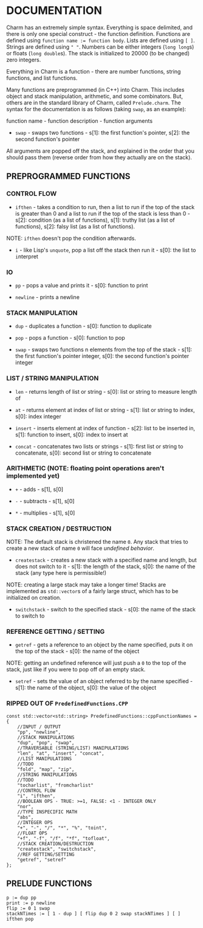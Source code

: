 # DOCUMENTATION

Charm has an extremely simple syntax. Everything is space delimited, and there is only one special construct - the function definition. Functions are defined using `function name := function body`. Lists are defined using `[ ]`. Strings are defined using `" "`. Numbers can be either integers (`long long`s) or floats (`long double`s). The stack is initialized to 20000 (to be changed) zero integers.

Everything in Charm is a function - there are number functions, string functions, and list functions.

Many functions are preprogrammed (in C++) into Charm. This includes object and stack manipulation, arithmetic, and some combinators. But, others are in the standard library of Charm, called `Prelude.charm`. The syntax for the documentation is as follows (taking `swap`, as an example):

function name - function description - function arguments

- `swap` - swaps two functions - s[1]: the first function's pointer, s[2]: the second function's pointer

All arguments are popped off the stack, and explained in the order that you should pass them (reverse order from how they actually are on the stack).

## PREPROGRAMMED FUNCTIONS

### CONTROL FLOW

- `ifthen` - takes a condition to run, then a list to run if the top of the stack is greater than 0 and a list to run if the top of the stack is less than 0 - s[2]: condition (as a list of functions), s[1]: truthy list (as a list of functions), s[2]: falsy list (as a list of functions).

NOTE: `ifthen` doesn't pop the condition afterwards.

- `i` - like Lisp's `unquote`, pop a list off the stack then run it - s[0]: the list to `i`nterpret

### IO

- `pp` - pops a value and prints it - s[0]: function to print

- `newline` - prints a newline

### STACK MANIPULATION

- `dup` - duplicates a function - s[0]: function to duplicate

- `pop` - pops a function - s[0]: function to pop

- `swap` - swaps two functions n elements from the top of the stack - s[1]: the first function's pointer integer, s[0]: the second function's pointer integer

### LIST / STRING MANIPULATION

- `len` - returns length of list or string - s[0]: list or string to measure length of

- `at` - returns element at index of list or string - s[1]: list or string to index, s[0]: index integer

- `insert` - inserts element at index of function - s[2]: list to be inserted in, s[1]: function to insert, s[0]: index to insert at

- `concat` - concatenates two lists or strings - s[1]: first list or string to concatenate, s[0]: second list or string to concatenate

### ARITHMETIC (NOTE: floating point operations aren't implemented yet)

- `+` - adds - s[1], s[0]

- `-` - subtracts - s[1], s[0]

- `*` - multiplies - s[1], s[0]

### STACK CREATION / DESTRUCTION

NOTE: The default stack is christened the name `0`. Any stack that tries to create a new stack of name `0` will face _undefined behavior_.

- `createstack` - creates a new stack with a specified name and length, but does not switch to it - s[1]: the length of the stack, s[0]: the name of the stack (any type here is permissible!)

NOTE: creating a large stack may take a longer time! Stacks are implemented as `std::vector`s of a fairly large struct, which has to be initialized on creation.

- `switchstack` - switch to the specified stack - s[0]: the name of the stack to switch to

### REFERENCE GETTING / SETTING

- `getref` - gets a reference to an object by the name specified, puts it on the top of the stack - s[0]: the name of the object

NOTE: getting an undefined reference will just push a `0` to the top of the stack, just like if you were to pop off of an empty stack.

- `setref` - sets the value of an object referred to by the name specified - s[1]: the name of the object, s[0]: the value of the object

### RIPPED OUT OF `PredefinedFunctions.CPP`

```
const std::vector<std::string> PredefinedFunctions::cppFunctionNames = {
	//INPUT / OUTPUT
	"pp", "newline",
	//STACK MANIPULATIONS
	"dup", "pop", "swap",
	//TRAVERSABLE (STRING/LIST) MANIPULATIONS
	"len", "at", "insert", "concat",
	//LIST MANIPULATIONS
	//TODO
	"fold", "map", "zip",
	//STRING MANIPULATIONS
	//TODO
	"tocharlist", "fromcharlist"
	//CONTROL FLOW
	"i", "ifthen",
	//BOOLEAN OPS - TRUE: >=1, FALSE: <1 - INTEGER ONLY
	"nor",
	//TYPE INSPECIFIC MATH
	"abs",
	//INTEGER OPS
	"+", "-", "/", "*", "%", "toint",
	//FLOAT OPS
	"+f", "-f", "/f", "*f", "tofloat",
	//STACK CREATION/DESTRUCTION
	"createstack", "switchstack",
	//REF GETTING/SETTING
	"getref", "setref"
};
```

## PRELUDE FUNCTIONS



```
p := dup pp
print := p newline
flip := 0 1 swap
stackNTimes := [ 1 - dup ] [ flip dup 0 2 swap stackNTimes ] [ ] ifthen pop
```
